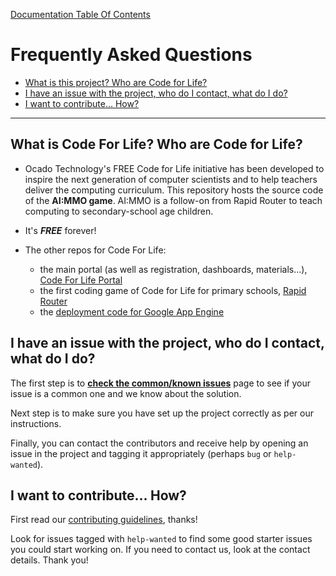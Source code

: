 [Documentation Table Of Contents](README.md)
# Frequently Asked Questions
- [What is this project? Who are Code for Life?](#what-is-code-for-life-who-are-code-for-life)
- [I have an issue with the project, who do I contact, what do I do?](#i-have-an-issue-with-the-project-who-do-i-contact-what-do-i-do)
- [I want to contribute... How?](#i-want-to-contribute-how)

--- 

## What is Code For Life? Who are Code for Life?
- Ocado Technology's FREE Code for Life initiative has been developed to inspire the next generation of computer scientists and to help teachers deliver the computing curriculum.
This repository hosts the source code of the **AI:MMO game**. AI:MMO is a follow-on from Rapid Router to teach computing to secondary-school age children.

- It's ***FREE*** forever!

- The other repos for Code For Life:
    - the main portal (as well as registration, dashboards, materials...), [Code For Life Portal](https://github.com/ocadotechnology/codeforlife-portal)
    - the first coding game of Code for Life for primary schools, [Rapid Router](https://github.com/ocadotechnology/rapid-router)
    - the [deployment code for Google App Engine](https://github.com/ocadotechnology/codeforlife-deploy-appengine)
        
## I have an issue with the project, who do I contact, what do I do?
The first step is to [**check the common/known issues**](common-issues.md) page to see if your issue is a common one and we know about
the solution. 

Next step is to make sure you have set up the project correctly as per our instructions.

Finally, you can contact the contributors and receive help by opening an issue in the project and tagging it
appropriately (perhaps `bug` or `help-wanted`).

## I want to contribute... How?

First read our [contributing guidelines](https://github.com/ocadotechnology/codeforlife-portal/blob/master/CONTRIBUTING.md), thanks!

Look for issues tagged with `help-wanted` to find some good starter issues you could start working on. If you need
to contact us, look at the contact details. Thank you!




